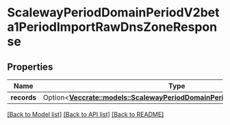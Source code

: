 # ScalewayPeriodDomainPeriodV2beta1PeriodImportRawDnsZoneResponse

## Properties

Name | Type | Description | Notes
------------ | ------------- | ------------- | -------------
**records** | Option<[**Vec<crate::models::ScalewayPeriodDomainPeriodV2beta1PeriodRecord>**](scaleway.domain.v2beta1.Record.md)> |  | [optional]

[[Back to Model list]](../README.md#documentation-for-models) [[Back to API list]](../README.md#documentation-for-api-endpoints) [[Back to README]](../README.md)


